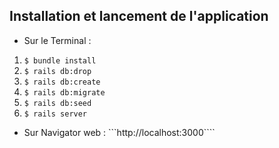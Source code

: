 ## Installation et lancement de l'application

- Sur le Terminal :
1. ```$ bundle install```
2. ```$ rails db:drop```
3. ```$ rails db:create```
4. ```$ rails db:migrate```
5. ```$ rails db:seed```
6. ```$ rails server```

- Sur Navigator web :
```http://localhost:3000````